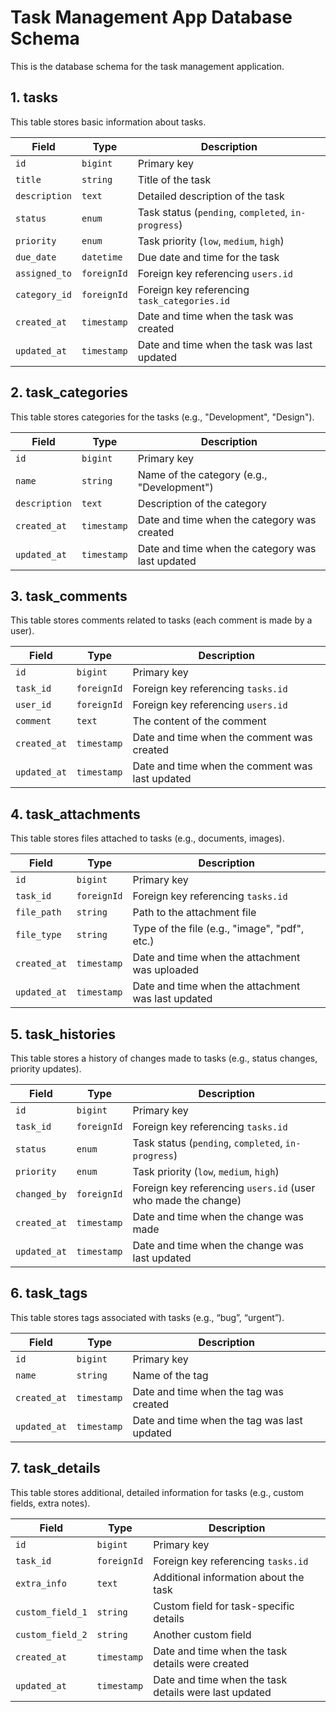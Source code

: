 # Task Management App Database Schema
This is the database schema for the task management application.

## 1. tasks
This table stores basic information about tasks.

| **Field**          | **Type**          | **Description**                                       |
|--------------------|-------------------|-------------------------------------------------------|
| `id`               | `bigint`          | Primary key                                           |
| `title`            | `string`          | Title of the task                                    |
| `description`      | `text`            | Detailed description of the task                      |
| `status`           | `enum`            | Task status (`pending`, `completed`, `in-progress`)   |
| `priority`         | `enum`            | Task priority (`low`, `medium`, `high`)               |
| `due_date`         | `datetime`        | Due date and time for the task                        |
| `assigned_to`      | `foreignId`       | Foreign key referencing `users.id`                    |
| `category_id`      | `foreignId`       | Foreign key referencing `task_categories.id`          |
| `created_at`       | `timestamp`       | Date and time when the task was created               |
| `updated_at`       | `timestamp`       | Date and time when the task was last updated          |

## 2. task_categories
This table stores categories for the tasks (e.g., "Development", "Design").

| **Field**          | **Type**          | **Description**                                       |
|--------------------|-------------------|-------------------------------------------------------|
| `id`               | `bigint`          | Primary key                                           |
| `name`             | `string`          | Name of the category (e.g., "Development")            |
| `description`      | `text`            | Description of the category                           |
| `created_at`       | `timestamp`       | Date and time when the category was created           |
| `updated_at`       | `timestamp`       | Date and time when the category was last updated      |

## 3. task_comments
This table stores comments related to tasks (each comment is made by a user).

| **Field**          | **Type**          | **Description**                                       |
|--------------------|-------------------|-------------------------------------------------------|
| `id`               | `bigint`          | Primary key                                           |
| `task_id`          | `foreignId`       | Foreign key referencing `tasks.id`                    |
| `user_id`          | `foreignId`       | Foreign key referencing `users.id`                    |
| `comment`          | `text`            | The content of the comment                            |
| `created_at`       | `timestamp`       | Date and time when the comment was created            |
| `updated_at`       | `timestamp`       | Date and time when the comment was last updated       |

## 4. task_attachments
This table stores files attached to tasks (e.g., documents, images).

| **Field**          | **Type**          | **Description**                                       |
|--------------------|-------------------|-------------------------------------------------------|
| `id`               | `bigint`          | Primary key                                           |
| `task_id`          | `foreignId`       | Foreign key referencing `tasks.id`                    |
| `file_path`        | `string`          | Path to the attachment file                           |
| `file_type`        | `string`          | Type of the file (e.g., "image", "pdf", etc.)         |
| `created_at`       | `timestamp`       | Date and time when the attachment was uploaded        |
| `updated_at`       | `timestamp`       | Date and time when the attachment was last updated    |

## 5. task_histories
This table stores a history of changes made to tasks (e.g., status changes, priority updates).

| **Field**          | **Type**          | **Description**                                       |
|--------------------|-------------------|-------------------------------------------------------|
| `id`               | `bigint`          | Primary key                                           |
| `task_id`          | `foreignId`       | Foreign key referencing `tasks.id`                    |
| `status`           | `enum`            | Task status (`pending`, `completed`, `in-progress`)   |
| `priority`         | `enum`            | Task priority (`low`, `medium`, `high`)               |
| `changed_by`       | `foreignId`       | Foreign key referencing `users.id` (user who made the change) |
| `created_at`       | `timestamp`       | Date and time when the change was made                |
| `updated_at`       | `timestamp`       | Date and time when the change was last updated        |

## 6. task_tags
This table stores tags associated with tasks (e.g., “bug”, “urgent”).

| **Field**          | **Type**          | **Description**                                       |
|--------------------|-------------------|-------------------------------------------------------|
| `id`               | `bigint`          | Primary key                                           |
| `name`             | `string`          | Name of the tag                                       |
| `created_at`       | `timestamp`       | Date and time when the tag was created                |
| `updated_at`       | `timestamp`       | Date and time when the tag was last updated           |

## 7. task_details
This table stores additional, detailed information for tasks (e.g., custom fields, extra notes).

| **Field**          | **Type**          | **Description**                                       |
|--------------------|-------------------|-------------------------------------------------------|
| `id`               | `bigint`          | Primary key                                           |
| `task_id`          | `foreignId`       | Foreign key referencing `tasks.id`                    |
| `extra_info`       | `text`            | Additional information about the task                 |
| `custom_field_1`   | `string`          | Custom field for task-specific details                |
| `custom_field_2`   | `string`          | Another custom field                                  |
| `created_at`       | `timestamp`       | Date and time when the task details were created      |
| `updated_at`       | `timestamp`       | Date and time when the task details were last updated |
